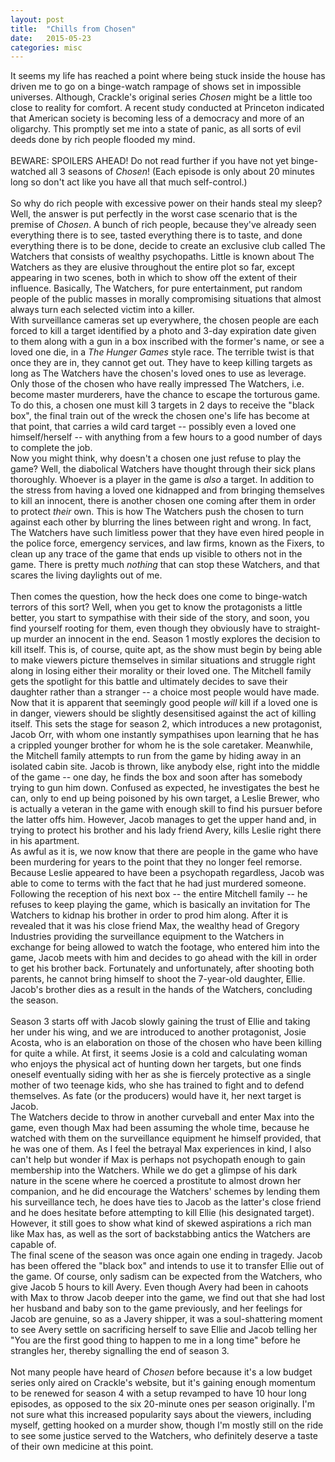```yaml
---
layout: post
title:  "Chills from Chosen"
date:   2015-05-23 
categories: misc
---
```

It seems my life has reached a point where being stuck inside the house has driven me to go on a binge-watch rampage of shows set in impossible universes. Although, Crackle's original series <i>Chosen</i> might be a little too close to reality for comfort. A recent study conducted at Princeton indicated that American society is becoming less of a democracy and more of an oligarchy. This promptly set me into a state of panic, as all sorts of evil deeds done by rich people flooded my mind. <br>
<br>
BEWARE: SPOILERS AHEAD! Do not read further if you have not yet binge-watched all 3 seasons of <i>Chosen</i>! (Each episode is only about 20 minutes long so don't act like you have all that much self-control.) <br>
<br>
So why do rich people with excessive power on their hands steal my sleep? Well, the answer is put perfectly in the worst case scenario that is the premise of <i>Chosen</i>. A bunch of rich people, because they've already seen everything there is to see, tasted everything there is to taste, and done everything there is to be done, decide to create an exclusive club called The Watchers that consists of wealthy psychopaths. Little is known about The Watchers as they are elusive throughout the entire plot so far, except appearing in two scenes, both in which to show off the extent of their influence. Basically, The Watchers, for pure entertainment, put random people of the public masses in morally compromising situations that almost always turn each selected victim into a killer. <br>
With surveillance cameras set up everywhere, the chosen people are each forced to kill a target identified by a photo and 3-day expiration date given to them along with a gun in a box inscribed with the former's name, or see a loved one die, in a <i>The Hunger Games</i> style race. The terrible twist is that once they are in, they cannot get out. They have to keep killing targets as long as The Watchers have the chosen's loved ones to use as leverage. Only those of the chosen who have really impressed The Watchers, i.e. become master murderers, have the chance to escape the torturous game. To do this, a chosen one must kill 3 targets in 2 days to receive the "black box", the final train out of the wreck the chosen one's life has become at that point, that carries a wild card target -- possibly even a loved one himself/herself -- with anything from a few hours to a good number of days to complete the job. <br>
Now you might think, why doesn't a chosen one just refuse to play the game? Well, the diabolical Watchers have thought through their sick plans thoroughly. Whoever is a player in the game is <i>also</i> a target. In addition to the stress from having a loved one kidnapped and from bringing themselves to kill an innocent, there is another chosen one coming after them in order to protect <i>their</i> own. This is how The Watchers push the chosen to turn against each other by blurring the lines between right and wrong. In fact, The Watchers have such limitless power that they have even hired people in the police force, emergency services, and law firms, known as the Fixers, to clean up any trace of the game that ends up visible to others not in the game. There is pretty much <i>nothing</i> that can stop these Watchers, and that scares the living daylights out of me. <br>
<br>
Then comes the question, how the heck does one come to binge-watch terrors of this sort? Well, when you get to know the protagonists a little better, you start to sympathise with their side of the story, and soon, you find yourself rooting for them, even though they obviously have to straight-up murder an innocent in the end. Season 1 mostly explores the decision to kill itself. This is, of course, quite apt, as the show must begin by being able to make viewers picture themselves in similar situations and struggle right along in losing either their morality or their loved one. The Mitchell family gets the spotlight for this battle and ultimately decides to save their daughter rather than a stranger -- a choice most people would have made. <br>
Now that it is apparent that seemingly good people <i>will</i> kill if a loved one is in danger, viewers should be slightly desensitised against the act of killing itself. This sets the stage for season 2, which introduces a new protagonist, Jacob Orr, with whom one instantly sympathises upon learning that he has a crippled younger brother for whom he is the sole caretaker. Meanwhile, the Mitchell family attempts to run from the game by hiding away in an isolated cabin site. Jacob is thrown, like anybody else, right into the middle of the game -- one day, he finds the box and soon after has somebody trying to gun him down. Confused as expected, he investigates the best he can, only to end up being poisoned by his own target, a Leslie Brewer, who is actually a veteran in the game with enough skill to find his pursuer before the latter offs him. However, Jacob manages to get the upper hand and, in trying to protect his brother and his lady friend Avery, kills Leslie right there in his apartment. <br>
As awful as it is, we now know that there are people in the game who have been murdering for years to the point that they no longer feel remorse. Because Leslie appeared to have been a psychopath regardless, Jacob was able to come to terms with the fact that he had just murdered someone. Following the reception of his next box -- the entire Mitchell family -- he refuses to keep playing the game, which is basically an invitation for The Watchers to kidnap his brother in order to prod him along. After it is revealed that it was his close friend Max, the wealthy head of Gregory Industries providing the surveillance equipment to the Watchers in exchange for being allowed to watch the footage, who entered him into the game, Jacob meets with him and decides to go ahead with the kill in order to get his brother back. Fortunately and unfortunately, after shooting both parents, he cannot bring himself to shoot the 7-year-old daughter, Ellie. Jacob's brother dies as a result in the hands of the Watchers, concluding the season. <br>
<br>
Season 3 starts off with Jacob slowly gaining the trust of Ellie and taking her under his wing, and we are introduced to another protagonist, Josie Acosta, who is an elaboration on those of the chosen who have been killing for quite a while. At first, it seems Josie is a cold and calculating woman who enjoys the physical act of hunting down her targets, but one finds oneself eventually siding with her as she is fiercely protective as a single mother of two teenage kids, who she has trained to fight and to defend themselves. As fate (or the producers) would have it, her next target is Jacob. <br>
The Watchers decide to throw in another curveball and enter Max into the game, even though Max had been assuming the whole time, because he watched with them on the surveillance equipment he himself provided, that he was one of them. As I feel the betrayal Max experiences in kind, I also can't help but wonder if Max is perhaps not psychopath enough to gain membership into the Watchers. While we do get a glimpse of his dark nature in the scene where he coerced a prostitute to almost drown her companion, and he did encourage the Watchers' schemes by lending them his surveillance tech, he does have ties to Jacob as the latter's close friend and he does hesitate before attempting to kill Ellie (his designated target). However, it still goes to show what kind of skewed aspirations a rich man like Max has, as well as the sort of backstabbing antics the Watchers are capable of. <br>
The final scene of the season was once again one ending in tragedy. Jacob has been offered the "black box" and intends to use it to transfer Ellie out of the game. Of course, only sadism can be expected from the Watchers, who give Jacob 5 hours to kill Avery. Even though Avery had been in cahoots with Max to throw Jacob deeper into the game, we find out that she had lost her husband and baby son to the game previously, and her feelings for Jacob are genuine, so as a Javery shipper, it was a soul-shattering moment to see Avery settle on sacrificing herself to save Ellie and Jacob telling her "You are the first good thing to happen to me in a long time" before he strangles her, thereby signalling the end of season 3. <br>
<br>
Not many people have heard of <i>Chosen</i> before because it's a low budget series only aired on Crackle's website, but it's gaining enough momentum to be renewed for season 4 with a setup revamped to have 10 hour long episodes, as opposed to the six 20-minute ones per season originally. I'm not sure what this increased popularity says about the viewers, including myself, getting hooked on a murder show, though I'm mostly still on the ride to see some justice served to the Watchers, who definitely deserve a taste of their own medicine at this point. 
